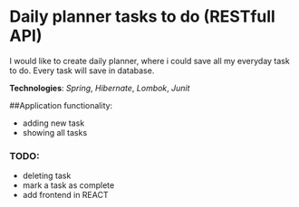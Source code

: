 # Daily planner tasks to do (RESTfull API)

I would like to create daily planner, where i could save all my everyday task to do.
Every task will save in database. 

**Technologies**: *Spring*, *Hibernate*, *Lombok*, *Junit*

##Application functionality:
- adding new task
- showing all tasks


### TODO:
- deleting task
- mark a task as complete
- add frontend in REACT